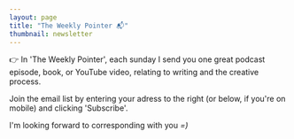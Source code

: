 ```yaml
---
layout: page
title: "The Weekly Pointer 📬"
thumbnail: newsletter
---
```


👉 In 'The Weekly Pointer', each sunday I send you one great podcast episode, book, or YouTube video, relating to writing and the creative process.

Join the email list by entering your adress to the right (or below, if you're on mobile) and clicking 'Subscribe'.

I'm looking forward to corresponding with you *=)*
